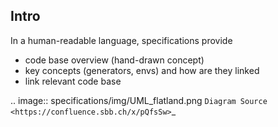 ## Intro

In a human-readable language, specifications provide
- code base overview (hand-drawn concept)
- key concepts (generators, envs) and how are they linked
- link relevant code base

.. image:: specifications/img/UML_flatland.png
`Diagram Source <https://confluence.sbb.ch/x/pQfsSw>`_
